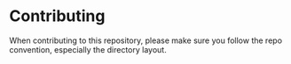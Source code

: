 # Contributing

When contributing to this repository, please make sure you follow the repo convention, especially the directory layout.
